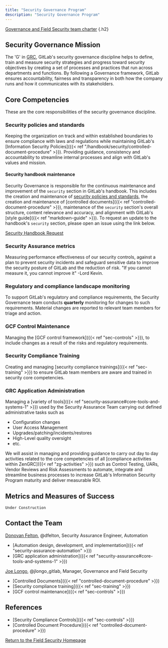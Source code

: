 ```yaml
---
title: "Security Governance Program"
description: "Security Governance Program"
---
```


[Governance and Field Security team charter](/handbook/security/security-assurance/governance_and_field_security_team_charter.html)
{.h2}

## <i class="fas fa-bullseye" style="color:rgb(110,73,203)" aria-hidden="true"></i> Security Governance Mission

The 'G' in [GRC](https://www.oceg.org/about/what-is-grc/), GitLab's security governance discipline helps to define, train and measure security strategies and progress toward security objectives by creating a set of processes and practices that run across departments and functions. By following a Governance framework, GitLab ensures accountability, fairness and transparency in both how the company runs and how it communicates with its stakeholders.

## <i class="far fa-lightbulb" style="color:rgb(110,73,203)" aria-hidden="true"></i> Core Competencies

These are the core responsibilities of the security governance discipline.

### Security policies and standards

Keeping the organization on track and within established boundaries to ensure compliance with laws and regulations while maintaining GitLab's [Information Security Policies]({{< ref "/handbook/security/controlled-document-procedure" >}}). Providing guidance, consistency and accountability to streamline internal processes and align with GitLab's values and mission.

#### Security handbook maintenance

Security Governance is responsible for the continuous maintenance and improvement of the `security` section in GitLab's handbook. This includes the creation and maintenance of [security policies and standards](#security-policies-and-standards), the creation and maintenance of [controlled documents]({{< ref "controlled-document-procedure" >}}), maintenance of the `security` section's overall structure, content relevance and accuracy, and alignment with GitLab's [style guide]({{< ref "markdown-guide" >}}). To request an update to the handbook's `security` section, please open an issue using the link below.

<a href="https://gitlab.com/gitlab-com/gl-security/security-assurance/governance/security-handbook/-/issues/new?issuable_template=security_handbook_request" class="btn bg-primary text-white btn-lg">Security Handbook Request</a>

### Security Assurance metrics

Measuring performance effectiveness of our security controls, against a plan to prevent security incidents and safeguard sensitive data to improve the security posture of GitLab and the reduction of risk. "If you cannot measure it, you cannot improve it" -Lord Kevin.

### Regulatory and compliance landscape monitoring

To support GitLab's regulatory and compliance requirements, the Security Governance team conducts **quarterly** monitoring for changes to such requirements. Material changes are reported to relevant team members for triage and action.

### GCF Control Maintenance

Managing the [GCF control framework]({{< ref "sec-controls" >}}), to include changes as a result of the risks and regulatory requirements.

### Security Compliance Training

Creating and managing [security compliance trainings]({{< ref "sec-training" >}}) to ensure GitLab team members are aware and trained in security core competencies.

### GRC Application Administration

Managing a [variety of tools]({{< ref "security-assurance#core-tools-and-systems-1" >}}) used by the Security Assurance Team carrying out defined administrative tasks such as

- Configuration changes
- User Access Management
- Upgrades/patching/incidents/restores
- High-Level quality oversight
- etc.

We will assist in managing and providing guidance to carry out day to day activities related to the core competencies of all [compliance activities within ZenGRC]({{< ref "zg-activities" >}}) such as Control Testing, UARs, Vendor Reviews and Risk Assessments to automate, integrate and streamline business processes to increase GitLab's Information Security Program maturity and deliver measurable ROI.

## <i id="biz-tech-icons" class="fas fa-tasks"></i> Metrics and Measures of Success

`Under Construction`

## <i class="fas fa-id-card" style="color:rgb(110,73,203)" aria-hidden="true"></i> Contact the Team

[Donovan Felton](https://about.gitlab.com/company/team/#dfelton), @dfelton, Security Assurance Engineer, Automation

- [Automation design, development, and implementation]({{< ref "security-assurance-automation" >}})
- [GRC application administration]({{< ref "security-assurance#core-tools-and-systems-1" >}})

[Joe Longo](https://about.gitlab.com/company/team/#jlongo_gitlab), @jlongo_gitlab, Manager, Governance and Field Security

- [Controlled Documents]({{< ref "controlled-document-procedure" >}})
- [Security compliance training]({{< ref "sec-training" >}})
- [GCF control maintenance]({{< ref "sec-controls" >}})

## <i class="fas fa-book" style="color:rgb(110,73,203)" aria-hidden="true"></i> References

- [Security Compliance Controls]({{< ref "sec-controls" >}})
- [Controlled Document Procedure]({{< ref "controlled-document-procedure" >}})

<a href="https://about.gitlab.com/handbook/security/security-assurance/field-security/" class="btn bg-primary text-white btn-lg">Return to the Field Security Homepage</a>
